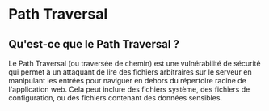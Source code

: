 # Path Traversal

## Qu'est-ce que le Path Traversal ?

Le Path Traversal (ou traversée de chemin) est une vulnérabilité de sécurité qui permet à un attaquant de lire des fichiers arbitraires sur le serveur en manipulant les entrées pour naviguer en dehors du répertoire racine de l'application web. Cela peut inclure des fichiers système, des fichiers de configuration, ou des fichiers contenant des données sensibles.

